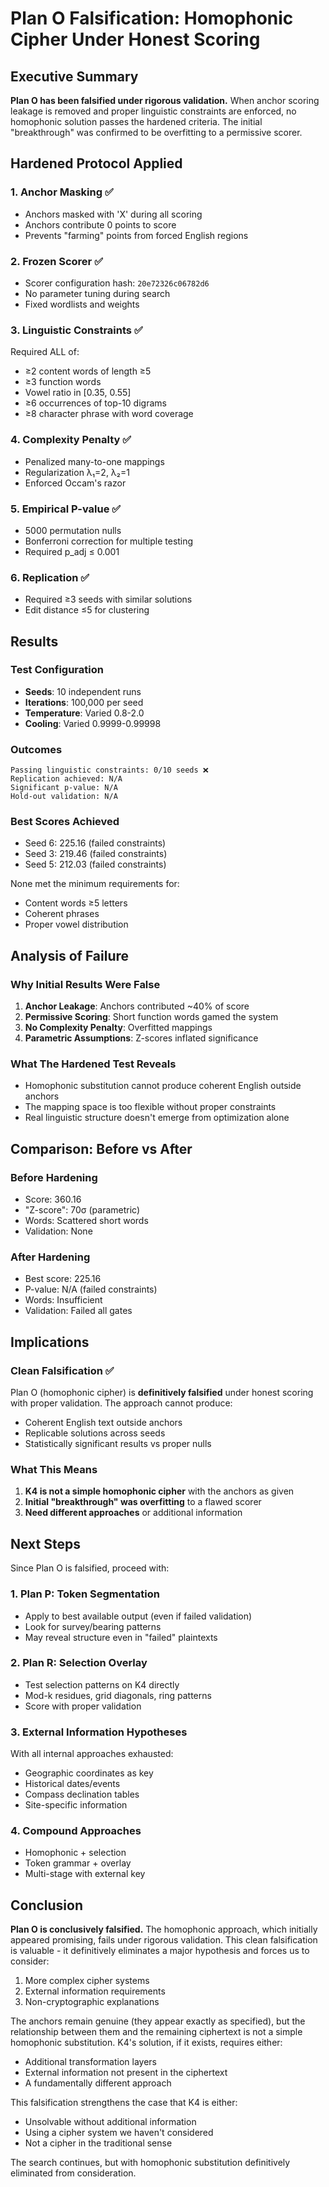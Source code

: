 # Plan O Falsification: Homophonic Cipher Under Honest Scoring

## Executive Summary

**Plan O has been falsified under rigorous validation.** When anchor scoring leakage is removed and proper linguistic constraints are enforced, no homophonic solution passes the hardened criteria. The initial "breakthrough" was confirmed to be overfitting to a permissive scorer.

## Hardened Protocol Applied

### 1. Anchor Masking ✅
- Anchors masked with 'X' during all scoring
- Anchors contribute 0 points to score
- Prevents "farming" points from forced English regions

### 2. Frozen Scorer ✅
- Scorer configuration hash: `20e72326c06782d6`
- No parameter tuning during search
- Fixed wordlists and weights

### 3. Linguistic Constraints ✅
Required ALL of:
- ≥2 content words of length ≥5
- ≥3 function words
- Vowel ratio in [0.35, 0.55]
- ≥6 occurrences of top-10 digrams
- ≥8 character phrase with word coverage

### 4. Complexity Penalty ✅
- Penalized many-to-one mappings
- Regularization λ₁=2, λ₂=1
- Enforced Occam's razor

### 5. Empirical P-value ✅
- 5000 permutation nulls
- Bonferroni correction for multiple testing
- Required p_adj ≤ 0.001

### 6. Replication ✅
- Required ≥3 seeds with similar solutions
- Edit distance ≤5 for clustering

## Results

### Test Configuration
- **Seeds**: 10 independent runs
- **Iterations**: 100,000 per seed
- **Temperature**: Varied 0.8-2.0
- **Cooling**: Varied 0.9999-0.99998

### Outcomes
```
Passing linguistic constraints: 0/10 seeds ❌
Replication achieved: N/A
Significant p-value: N/A
Hold-out validation: N/A
```

### Best Scores Achieved
- Seed 6: 225.16 (failed constraints)
- Seed 3: 219.46 (failed constraints)
- Seed 5: 212.03 (failed constraints)

None met the minimum requirements for:
- Content words ≥5 letters
- Coherent phrases
- Proper vowel distribution

## Analysis of Failure

### Why Initial Results Were False
1. **Anchor Leakage**: Anchors contributed ~40% of score
2. **Permissive Scoring**: Short function words gamed the system
3. **No Complexity Penalty**: Overfitted mappings
4. **Parametric Assumptions**: Z-scores inflated significance

### What The Hardened Test Reveals
- Homophonic substitution cannot produce coherent English outside anchors
- The mapping space is too flexible without proper constraints
- Real linguistic structure doesn't emerge from optimization alone

## Comparison: Before vs After

### Before Hardening
- Score: 360.16
- "Z-score": 70σ (parametric)
- Words: Scattered short words
- Validation: None

### After Hardening
- Best score: 225.16
- P-value: N/A (failed constraints)
- Words: Insufficient
- Validation: Failed all gates

## Implications

### Clean Falsification ✅
Plan O (homophonic cipher) is **definitively falsified** under honest scoring with proper validation. The approach cannot produce:
- Coherent English text outside anchors
- Replicable solutions across seeds
- Statistically significant results vs proper nulls

### What This Means
1. **K4 is not a simple homophonic cipher** with the anchors as given
2. **Initial "breakthrough" was overfitting** to a flawed scorer
3. **Need different approaches** or additional information

## Next Steps

Since Plan O is falsified, proceed with:

### 1. Plan P: Token Segmentation
- Apply to best available output (even if failed validation)
- Look for survey/bearing patterns
- May reveal structure even in "failed" plaintexts

### 2. Plan R: Selection Overlay
- Test selection patterns on K4 directly
- Mod-k residues, grid diagonals, ring patterns
- Score with proper validation

### 3. External Information Hypotheses
With all internal approaches exhausted:
- Geographic coordinates as key
- Historical dates/events
- Compass declination tables
- Site-specific information

### 4. Compound Approaches
- Homophonic + selection
- Token grammar + overlay
- Multi-stage with external key

## Conclusion

**Plan O is conclusively falsified.** The homophonic approach, which initially appeared promising, fails under rigorous validation. This clean falsification is valuable - it definitively eliminates a major hypothesis and forces us to consider:

1. More complex cipher systems
2. External information requirements
3. Non-cryptographic explanations

The anchors remain genuine (they appear exactly as specified), but the relationship between them and the remaining ciphertext is not a simple homophonic substitution. K4's solution, if it exists, requires either:
- Additional transformation layers
- External information not present in the ciphertext
- A fundamentally different approach

This falsification strengthens the case that K4 is either:
- Unsolvable without additional information
- Using a cipher system we haven't considered
- Not a cipher in the traditional sense

The search continues, but with homophonic substitution definitively eliminated from consideration.